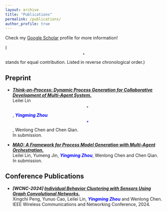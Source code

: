 ```yaml
---
layout: archive
title: "Publications"
permalink: /publications/
author_profile: true
---
```


Check my [Google Scholar](https://scholar.google.com/citations?user=7GaCGpgAAAAJ&hl=zh-CN) profile for more information!

( $$^*$$ stands for equal contribution. Listed in reverse chronological order.)

## Preprint


- ***[Think-on-Process: Dynamic Process Generation for Collaborative Development of Multi-Agent System.](https://arxiv.org/pdf/2409.06568)***
<br> Leilei Lin$$^*$$,
***<span style="color:blue">Yingming Zhou$$^*$$ </span>***,
Wenlong Chen and Chen Qian.
<br>In submission.


- ***[MAO: A Framework for Process Model Generation with Multi-Agent Orchestration.](https://arxiv.org/pdf/2408.01916)***
<br> Leilei Lin,
Yumeng Jin,
***<span style="color:blue">Yingming Zhou</span>***,
Wenlong Chen and Chen Qian.
<br>In submission.

## Conference Publications

- ***[WCNC-2024] [Individual Behavior Clustering with Sensors Using Graph Convolutional Networks.](https://ieeexplore.ieee.org/stamp/stamp.jsp?tp=&arnumber=10571088)***
<br> Xingchi Peng,
Yunuo Cao,
Leilei Lin,
***<span style="color:blue">Yingming Zhou</span>***  and Wenlong Chen.
<br> IEEE Wireless Communications and Networking Conference, 2024. 
